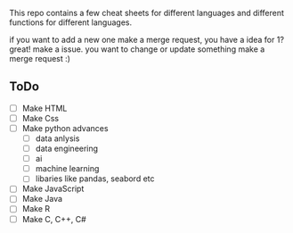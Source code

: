 This repo contains a few cheat sheets for different languages and different functions for different languages.

if you want to add a new one make a merge request, you have a idea for 1? great! make a issue. you want to change or update something make a merge request :)



## ToDo

 - [ ] Make HTML
 - [ ] Make Css
 - [ ] Make python advances
	 - [ ] data anlysis
	 - [ ] data engineering
	 - [ ] ai
	 - [ ] machine learning
	 - [ ] libaries like pandas, seabord etc
- [ ] Make JavaScript
- [ ] Make Java
- [ ] Make R
- [ ] Make C, C++, C#
